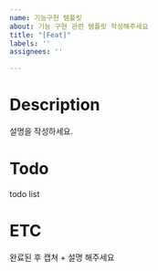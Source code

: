 ```yaml
---
name: 기능구현 템플릿
about: 기능 구현 관련 템플릿 작성해주세요
title: "[Feat]"
labels: ''
assignees: ''

---
```


# Description
설명을 작성하세요.

# Todo
todo list

# ETC
완료된 후 캡쳐 + 설명 해주세요
